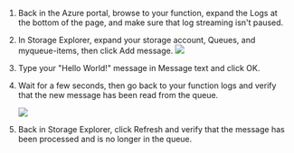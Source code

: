 1. Back in the Azure portal, browse to your function, expand the Logs at the bottom of the page, and make sure that log streaming isn't paused.

2. In Storage Explorer, expand your storage account, Queues, and myqueue-items, then click Add message.
    ![](https://github.com/fenago/katacoda-scenarios/raw/master/azure-functions/azure-functions-trigger-queue/steps/5/1.png)

3. Type your "Hello World!" message in Message text and click OK.

4. Wait for a few seconds, then go back to your function logs and verify that the new message has been read from the queue.

    ![](https://github.com/fenago/katacoda-scenarios/raw/master/azure-functions/azure-functions-trigger-queue/steps/5/4.png)

5. Back in Storage Explorer, click Refresh and verify that the message has been processed and is no longer in the queue.